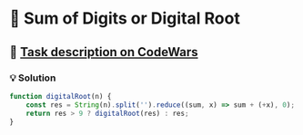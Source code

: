# 📝 Sum of Digits or Digital Root

## 🔗 [Task description on CodeWars](https://www.codewars.com/kata/541c8630095125aba6000c00)

### 💡 Solution

```javascript
function digitalRoot(n) {
    const res = String(n).split('').reduce((sum, x) => sum + (+x), 0);
    return res > 9 ? digitalRoot(res) : res;
}
```
